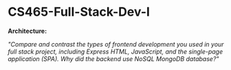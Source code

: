 # CS465-Full-Stack-Dev-I

**Architecture:**

_"Compare and contrast the types of frontend development you used in your full stack project, including Express HTML, JavaScript, and the single-page application (SPA). Why did the backend use NoSQL MongoDB database?"_

